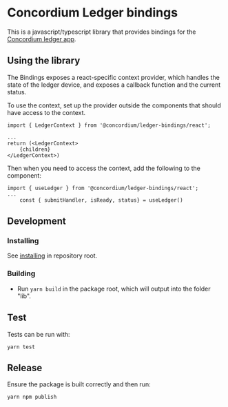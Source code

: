 # Concordium Ledger bindings

This is a javascript/typescript library that provides bindings for the [Concordium ledger app](https://github.com/Concordium/concordium-ledger-app).

## Using the library

The Bindings exposes a react-specific context provider, which handles the state of the ledger device, and exposes a callback function and the current status.

To use the context, set up the provider outside the components that should have access to the context.

```
import { LedgerContext } from '@concordium/ledger-bindings/react';

...
return (<LedgerContext>
    {children}
</LedgerContext>)
```

Then when you need to access the context, add the following to the component:

```
import { useLedger } from '@concordium/ledger-bindings/react';
...
    const { submitHandler, isReady, status} = useLedger()
```

## Development

### Installing

See [installing](https://github.com/Concordium/concordium-browser-wallet/blob/main/README.md#installing) in repository root.

### Building

-   Run `yarn build` in the package root, which will output into the folder "lib".

## Test

Tests can be run with:

```
yarn test
```

## Release

Ensure the package is built correctly and then run:

```
yarn npm publish
```
